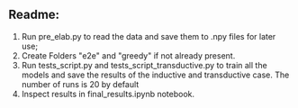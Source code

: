## Readme:
1) Run pre_elab.py to read the data and save them to .npy files for later use;
2) Create Folders "e2e" and "greedy" if not already present.
3) Run tests_script.py and tests_script_transductive.py to train all the models and save the results of the inductive and transductive case. The number of runs is 20 by default
4) Inspect results in final_results.ipynb notebook.
